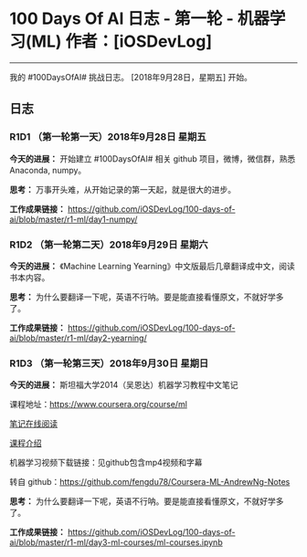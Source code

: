 # 100 Days Of AI 日志 - 第一轮 - 机器学习(ML) 作者：[iOSDevLog]
---

我的 #100DaysOfAI# 挑战日志。 [2018年9月28日，星期五] 开始。

## 日志

### R1D1 （第一轮第一天）2018年9月28日 星期五

**今天的进展：** 开始建立 #100DaysOfAI# 相关 github 项目，微博，微信群，熟悉 Anaconda, numpy。

**思考：** 万事开头难，从开始记录的第一天起，就是很大的进步。

**工作成果链接：** <https://github.com/iOSDevLog/100-days-of-ai/blob/master/r1-ml/day1-numpy/>

### R1D2 （第一轮第二天）2018年9月29日 星期六

**今天的进展：** 《Machine Learning Yearning》中文版最后几章翻译成中文，阅读书本内容。

**思考：** 为什么要翻译一下呢，英语不行呐。要是能直接看懂原文，不就好学多了。

**工作成果链接：** <https://github.com/iOSDevLog/100-days-of-ai/blob/master/r1-ml/day2-yearning/>

### R1D3 （第一轮第三天）2018年9月30日 星期日

**今天的进展：**  斯坦福大学2014（吴恩达）机器学习教程中文笔记

课程地址：<https://www.coursera.org/course/ml>

[笔记在线阅读](http://www.ai-start.com/ml2014)

[课程介绍](https://github.com/fengdu78/Coursera-ML-AndrewNg-Notes/blob/master/README.md)

机器学习视频下载链接：见github包含mp4视频和字幕

转自 github：<https://github.com/fengdu78/Coursera-ML-AndrewNg-Notes>



**思考：** 为什么要翻译一下呢，英语不行呐。要是能直接看懂原文，不就好学多了。

**工作成果链接：** <https://github.com/iOSDevLog/100-days-of-ai/blob/master/r1-ml/day3-ml-courses/ml-courses.ipynb>

